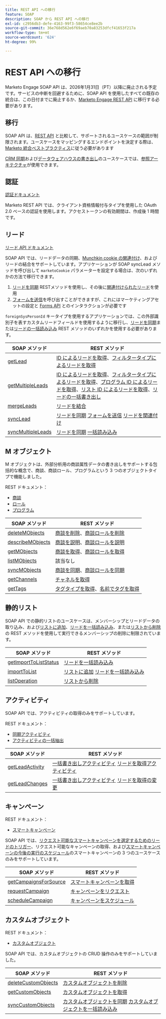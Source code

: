 ```yaml
---
title: REST API への移行
feature: SOAP
description: SOAP から REST API への移行
exl-id: c2956db3-defe-4163-99f3-58654ce8ee2b
source-git-commit: 36e768d562e6f69aeb70a83253dfcf41653f217a
workflow-type: tm+mt
source-wordcount: '624'
ht-degree: 99%

---
```


# REST API への移行

Marketo Engage SOAP API は、2026年1月31日（PT）以降に廃止される予定です。サービスの中断を回避するために、SOAP API を使用したすべての既存の統合は、この日付までに廃止するか、[Marketo Engage REST API](https://experienceleague.adobe.com/ja/docs/marketo-developer/marketo/rest/rest-api) に移行する必要があります。

## 移行

SOAP API は、[REST API](https://experienceleague.adobe.com/ja/docs/marketo-developer/marketo/rest/rest-api) と比較して、サポートされるユースケースの範囲が制限されます。ユースケースをマッピングするエンドポイントを決定する際は、[Marketo 統合ベストプラクティス](https://experienceleague.adobe.com/ja/docs/marketo-developer/marketo/rest/marketo-integration-best-practices)に従う必要があります

[CRM 同期](https://experienceleague.adobe.com/docs/marketo-developer/assets/sync-architecture-whitepaper.pdf?lang=ja)および[データウェアハウスの書き出し](https://experienceleague.adobe.com/docs/marketo-developer/assets/reference_architecture.pdf?lang=ja)のユースケースでは、[参照アーキテクチャ](https://experienceleague.adobe.com/ja/docs/marketo-developer/marketo/rest/reference-architectures)が使用できます。

## 認証

[認証ドキュメント](https://experienceleague.adobe.com/ja/docs/marketo-developer/marketo/rest/authentication)

Marketo REST API では、クライアント資格情報付与タイプを使用した OAuth 2.0 ベースの認証を使用します。アクセストークンの有効期間は、作成後 1 時間です。

## リード

[リード API ドキュメント](https://experienceleague.adobe.com/ja/docs/marketo-developer/marketo/rest/lead-database/leads)

SOAP API では、リードデータの同期、[Munchkin cookie の関連付け](https://experienceleague.adobe.com/ja/docs/marketo-developer/marketo/javascriptapi/leadtracking/lead-tracking)、およびリードの結合をサポートしています。アプリケーションが SOAP syncLead メソッドを呼び出して `marketoCookie` パラメーターを設定する場合は、次のいずれかの方法で移行できます。

1. [リードを同期](https://developer.adobe.com/marketo-apis/api/mapi/#operation/syncLeadUsingPOST) RESTメソッドを使用し、その後に[関連付けられたリード](https://developer.adobe.com/marketo-apis/api/mapi/#operation/associateLeadUsingPOST)を使用
2. [フォームを送信](https://experienceleague.adobe.com/ja/docs/marketo-developer/marketo/rest/lead-database/leads)を呼び出すことができますが、これにはマーケティングアセットの設定と [Forms API](https://experienceleague.adobe.com/ja/docs/marketo-developer/marketo/rest/assets/forms) とのインタラクションが必要です

`foreignSysPersonId` キータイプを使用するアプリケーションでは、この外部識別子を表すカスタムリードフィールドを使用するように移行し、[リードを同期](https://experienceleague.adobe.com/ja/docs/marketo-developer/marketo/rest/lead-database/leads#create-and-update)または[リードの一括読み込み](https://experienceleague.adobe.com/ja/docs/marketo-developer/marketo/rest/bulk-import/bulk-lead-import) REST メソッドのいずれかを使用する必要があります。

| SOAP メソッド | REST メソッド |
| --- | --- |
| [getLead](https://experienceleague.adobe.com/ja/docs/marketo-developer/marketo/soap/leads/getlead) | [ID によるリードを取得](https://developer.adobe.com/marketo-apis/api/mapi/#operation/getLeadByIdUsingGET)、[フィルタータイプによるリードを取得](https://developer.adobe.com/marketo-apis/api/mapi/#operation/getLeadsByFilterUsingGET) |
| [getMultipleLeads](https://experienceleague.adobe.com/ja/docs/marketo-developer/marketo/soap/leads/getmultipleleads) | [ID によるリードを取得](https://developer.adobe.com/marketo-apis/api/mapi/#operation/getLeadByIdUsingGET)、[フィルタータイプによるリードを取得](https://developer.adobe.com/marketo-apis/api/mapi/#operation/getLeadsByFilterUsingGET)、[プログラム ID によるリードを取得](https://developer.adobe.com/marketo-apis/api/mapi/#operation/getLeadsByProgramIdUsingGET)、[リスト ID によるリードを取得](https://developer.adobe.com/marketo-apis/api/mapi/#operation/getLeadsByListIdUsingGET)、[リードの一括書き出し](https://developer.adobe.com/marketo-apis/api/mapi/#tag/Bulk-Export-Leads) |
| [mergeLeads](https://experienceleague.adobe.com/ja/docs/marketo-developer/marketo/soap/leads/mergeleads) | [リードを結合](https://developer.adobe.com/marketo-apis/api/mapi/#operation/mergeLeadsUsingPOST) |
| [syncLead](https://experienceleague.adobe.com/ja/docs/marketo-developer/marketo/soap/leads/synclead) | [リードを同期](https://developer.adobe.com/marketo-apis/api/mapi/#operation/syncLeadUsingPOST) [フォームを送信](https://developer.adobe.com/marketo-apis/api/mapi/#operation/SubmitFormUsingPOST) [リードを関連付け](https://developer.adobe.com/marketo-apis/api/mapi/#operation/associateLeadUsingPOST) |
| [syncMultipleLeads](https://experienceleague.adobe.com/ja/docs/marketo-developer/marketo/soap/leads/syncmultipleleads) | [リードを同期](https://developer.adobe.com/marketo-apis/api/mapi/#operation/syncLeadUsingPOST) [一括読み込み](https://developer.adobe.com/marketo-apis/api/mapi/#tag/Bulk-Import-Leads) |

## M オブジェクト

M オブジェクトは、外部分析用の商談属性データの書き出しをサポートする包括的な概念で、商談、商談ロール、プログラムという 3 つのオブジェクトタイプで機能しました。

REST ドキュメント：

- [商談](https://experienceleague.adobe.com/ja/docs/marketo-developer/marketo/rest/lead-database/opportunities)
- [ロール](https://experienceleague.adobe.com/ja/docs/marketo-developer/marketo/rest/lead-database/opportunity-roles)
- [プログラム](https://experienceleague.adobe.com/ja/docs/marketo-developer/marketo/rest/assets/programs)

| SOAP メソッド | REST メソッド |
| --- | --- |
| [deleteMObjects](https://experienceleague.adobe.com/ja/docs/marketo-developer/marketo/soap/marketo-objects/deletemobjects) | [商談を削除](https://developer.adobe.com/marketo-apis/api/mapi/#operation/deleteOpportunitiesUsingPOST)、[商談ロールを削除](https://developer.adobe.com/marketo-apis/api/mapi/#operation/deleteOpportunityRolesUsingPOST) |
| [describeMObjects](https://experienceleague.adobe.com/ja/docs/marketo-developer/marketo/soap/marketo-objects/describemobject) | [商談を説明](https://developer.adobe.com/marketo-apis/api/mapi/#operation/describeUsingGET_4)、[商談ロールを説明](https://developer.adobe.com/marketo-apis/api/mapi/#operation/describeOpportunityRoleUsingGET) |
| [getMObjects](https://experienceleague.adobe.com/ja/docs/marketo-developer/marketo/soap/marketo-objects/getmobjects) | [商談を取得](https://developer.adobe.com/marketo-apis/api/mapi/#operation/getOpportunitiesUsingGET)、[商談ロールを取得](https://developer.adobe.com/marketo-apis/api/mapi/#operation/describeOpportunityRoleUsingGET) |
| [listMObjects](https://experienceleague.adobe.com/ja/docs/marketo-developer/marketo/soap/marketo-objects/listmobjects) | 該当なし |
| [syncMObjects](https://experienceleague.adobe.com/ja/docs/marketo-developer/marketo/soap/marketo-objects/syncmobjects) | [商談を同期](https://developer.adobe.com/marketo-apis/api/mapi/#operation/syncOpportunitiesUsingPOST)、[商談ロールを同期](https://developer.adobe.com/marketo-apis/api/mapi/#operation/syncOpportunityRolesUsingPOST) |
| [getChannels](https://experienceleague.adobe.com/ja/docs/marketo-developer/marketo/soap/programs/getchannels) | [チャネルを取得](https://developer.adobe.com/marketo-apis/api/asset/#operation/getAllChannelsUsingGET) |
| [getTags](https://experienceleague.adobe.com/ja/docs/marketo-developer/marketo/soap/programs/gettags) | [タグタイプを取得](https://developer.adobe.com/marketo-apis/api/asset/#operation/getTagTypesUsingGET)、[名前でタグを取得](https://developer.adobe.com/marketo-apis/api/asset/#operation/getTagByNameUsingGET) |

## 静的リスト

SOAP API での静的リストのユースケースは、メンバーシップとリードデータの取り込み、および[リストに追加](https://developer.adobe.com/marketo-apis/api/mapi/#operation/addLeadsToListUsingPOST)、[リードを一括読み込み](https://experienceleague.adobe.com/ja/docs/marketo-developer/marketo/rest/bulk-import/bulk-lead-import)、または[リストから削除](https://developer.adobe.com/marketo-apis/api/mapi/#operation/removeLeadsFromListUsingDELETE)の REST メソッドを使用して実行できるメンバーシップの削除に制限されています。

| SOAP メソッド | REST メソッド |
| --- | --- |
| [getImportToListStatus](https://experienceleague.adobe.com/ja/docs/marketo-developer/marketo/soap/static-lists/getimporttoliststatus) | [リードを一括読み込み](https://developer.adobe.com/marketo-apis/api/mapi/#tag/Bulk-Import-Leads) |
| [importToList](https://experienceleague.adobe.com/ja/docs/marketo-developer/marketo/soap/static-lists/importtolist) | [リストに追加](https://developer.adobe.com/marketo-apis/api/mapi/#operation/addLeadsToListUsingPOST) [リードを一括読み込み](https://developer.adobe.com/marketo-apis/api/mapi/#tag/Bulk-Import-Leads) |
| [listOperation](https://experienceleague.adobe.com/ja/docs/marketo-developer/marketo/soap/static-lists/listoperation) | [リストから削除](https://developer.adobe.com/marketo-apis/api/mapi/#operation/removeLeadsFromListUsingDELETE) |

## アクティビティ

SOAP API では、アクティビティの取得のみをサポートしています。

REST ドキュメント：

- [同期アクティビティ](https://experienceleague.adobe.com/ja/docs/marketo-developer/marketo/rest/lead-database/activities)
- [アクティビティの一括抽出](https://experienceleague.adobe.com/ja/docs/marketo-developer/marketo/rest/bulk-extract/bulk-activity-extract)

| SOAP メソッド | REST メソッド |
| --- | --- |
| [getLeadActivity](https://experienceleague.adobe.com/ja/docs/marketo-developer/marketo/soap/activities/getleadactivity) | [一括書き出しアクティビティ](https://developer.adobe.com/marketo-apis/api/mapi/#tag/Bulk-Export-Activities) [リードを取得アクティビティ](https://developer.adobe.com/marketo-apis/api/mapi/#operation/getLeadActivitiesUsingGET) |
| [getLeadChanges](https://experienceleague.adobe.com/ja/docs/marketo-developer/marketo/soap/activities/getleadchanges) | [一括書き出しアクティビティ](https://developer.adobe.com/marketo-apis/api/mapi/#tag/Bulk-Export-Activities) [リードを取得の変更](https://developer.adobe.com/marketo-apis/api/mapi/#operation/getLeadChangesUsingGET) |

## キャンペーン

REST ドキュメント：

- [スマートキャンペーン](https://experienceleague.adobe.com/ja/docs/marketo-developer/marketo/rest/assets/smart-campaigns)

SOAP API では、[リクエスト可能なスマートキャンペーンを選定するためのリードのトリガー](https://experienceleague.adobe.com/ja/docs/marketo-developer/marketo/rest/assets/smart-campaigns#trigger)、リクエスト可能なキャンペーンの取得、および[スマートキャンペーンの今後の実行のスケジュール](https://experienceleague.adobe.com/ja/docs/marketo-developer/marketo/rest/assets/smart-campaigns#schedule)のスマートキャンペーンの 3 つのユースケースのみをサポートしています。

| SOAP メソッド | REST メソッド |
| --- | --- |
| [getCampaignsForSource](https://experienceleague.adobe.com/ja/docs/marketo-developer/marketo/soap/campaigns/getcampaignsforsource) | [スマートキャンペーンを取得](https://developer.adobe.com/marketo-apis/api/asset/#operation/getAllSmartCampaignsGET) |
| [requestCampaign](https://experienceleague.adobe.com/ja/docs/marketo-developer/marketo/soap/campaigns/requestcampaign) | [キャンペーンをリクエスト](https://developer.adobe.com/marketo-apis/api/mapi/#operation/triggerCampaignUsingPOST) |
| [scheduleCampaign](https://experienceleague.adobe.com/ja/docs/marketo-developer/marketo/soap/campaigns/schedulecampaign) | [キャンペーンをスケジュール](https://developer.adobe.com/marketo-apis/api/mapi/#operation/scheduleCampaignUsingPOST) |

## カスタムオブジェクト

REST ドキュメント：

- [カスタムオブジェクト](https://experienceleague.adobe.com/en/docs/marketo-developer/marketo/rest/lead-database/custom-objects)

SOAP API では、カスタムオブジェクトの CRUD 操作のみをサポートしていました。

| SOAP メソッド | REST メソッド |
| --- | --- |
| [deleteCustomObjects](https://experienceleague.adobe.com/ja/docs/marketo-developer/marketo/soap/custom-objects/deletecustomobjects) | [カスタムオブジェクトを削除](https://developer.adobe.com/marketo-apis/api/mapi/#operation/deleteCustomObjectsUsingPOST) |
| [getCustomObjects](https://experienceleague.adobe.com/ja/docs/marketo-developer/marketo/soap/custom-objects/getcustomobjects) | [カスタムオブジェクトを取得](https://developer.adobe.com/marketo-apis/api/mapi/#operation/getCustomObjectsUsingGET) |
| [syncCustomObjects](https://experienceleague.adobe.com/ja/docs/marketo-developer/marketo/soap/custom-objects/synccustomobjects) | [カスタムオブジェクトを同期](https://developer.adobe.com/marketo-apis/api/mapi/#operation/syncCustomObjectsUsingPOST) [カスタムオブジェクトを一括読み込み](https://experienceleague.adobe.com/ja/docs/marketo-developer/marketo/rest/bulk-import/bulk-custom-object-import) |
